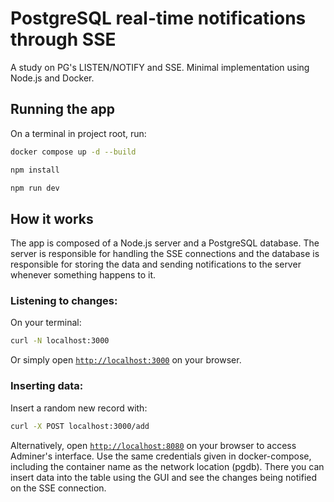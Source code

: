 # PostgreSQL real-time notifications through SSE
A study on PG's LISTEN/NOTIFY and SSE. Minimal implementation using Node.js and Docker.

## Running the app
On a terminal in project root, run:
```bash
docker compose up -d --build
```
```bash
npm install
```
```bash
npm run dev
```

## How it works
The app is composed of a Node.js server and a PostgreSQL database. The server is responsible for handling the SSE connections and the database is responsible for storing the data and sending notifications to the server whenever something happens to it.

### Listening to changes:
On your terminal:
```bash
curl -N localhost:3000
```

Or simply open [`http://localhost:3000`](http://localhost:3000) on your browser.

### Inserting data:
Insert a random new record with:
```bash
curl -X POST localhost:3000/add
```

Alternatively, open [`http://localhost:8080`](http://localhost:8080) on your browser to access Adminer's interface. Use the same credentials given in docker-compose, including the container name as the network location (pgdb). There you can insert data into the table using the GUI and see the changes being notified on the SSE connection.
